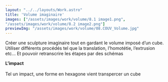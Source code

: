 ```yaml
---
layout: "../../layouts/Work.astro"
title: 'Volume imaginaire'
images: ["/assets/images/work/volume/8.1 image1.png",
"/assets/images/work/volume/8.2 image2.png"]
previewImg: "/assets/images/work/volume/08.COUV_Volume.jpg"
---
```


Créer une sculpture imaginaire tout en gardant le volume imposé d’un cube. Utiliser différents procédés tel que la translation, l’homotétie, l’extrusion etc... Et pouvoir retranscrire les étapes par des schémas

**L’impact**
<br />
<br />
Tel un impact, une forme en hexagone vient transpercer un cube
